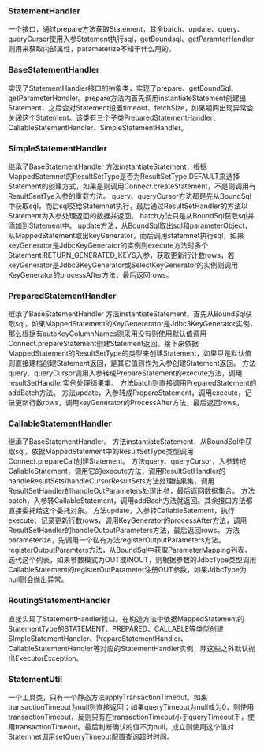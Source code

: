 ### StatementHandler
一个接口，通过prepare方法获取Statement，其余batch、update、query、queryCursor使用入参Statement执行sql，getBoundsql、getParamterHandler则用来获取内部属性，parameterize不知干什么用的。
### BaseStatementHandler
实现了StatementHandler接口的抽象类，实现了prepare、getBoundSql、getParameterHandler。prepare方法内首先调用instantiateStatement创建出Statement，之后会对Statement设置timeout、fetchSize，如果期间出现异常会关闭这个Statement。该类有三个子类PreparedStatementHandler、CallableStatementHandler、SimpleStatementHandler。

### SimpleStatementHandler
继承了BaseStatementHandler
方法instantiateStatement，根据MappedSatemnet的ResultSetType是否为ResultSetType.DEFAULT来选择Statement的创建方式，如果是则调用Connect.createStatement，不是则调用有ResultSentTye入参的重载方法。
query、queryCursor方法都是先从BoundSql中获取sql，而后sql交给Statemnet执行，最后通过ResultSetHandler的方法以Statement为入参处理返回的数据并返回。
batch方法只是从BoundSql获取sql并添加到Statement中。
update方法，从BoundSql取出sql和parameterObject，从MappedStatement取出keyGenerator，而后调用statemnet执行sql，如果keyGenerator是JdbcKeyGenerator的实例则execute方法时多个Statement.RETURN_GENERATED_KEYS入参，获取更新行计数rows，若keyGenerator是Jdbc3KeyGenerator或SelectKeyGenerator的实例则调用KeyGenerator的processAfter方法，最后返回rows。

### PreparedStatementHandler
继承了BaseStatementHandler
方法instantiateStatement，首先从BoundSql获取sql，如果MappedStatement的KeyGenererator是Jdbc3KeyGenerator实例，那么根据有autoKeyColumnNames则采用没有则使用默认值调用Connect.prepareStatement创建Statement返回。接下来依据MappedStatement的ResultSetType的类型来创建Statement，如果只是默认值则直接建档创建Statement返回，是其它值则作为入参创建Statement返回。
方法query、queryCursor调用入参转成PrepareStatement的execute方法，调用resultSetHandler实例处理结果集。
方法batch则直接调用PreparedStatement的addBatch方法。
方法update，入参转成PrepareStatement，调用execute，记录更新行数rows，调用keyGenerator的ProcessAfter方法，最后返回rows。

### CallableStatementHandler 
继承了BaseStatementHandler。
方法instantiateStatement，从BoundSql中获取sql，依据MappedStatement中的ResultSetType类型调用Connect.prepareCall创建Statement。
方法query、queryCursor，入参转成CallableStatement，调用它的execute方法，调用ResultSetHandler的handleResultSets/handleCursorResultSets方法处理结果集，调用ResultSetHandler的handleOutParameters处理出参，最后返回数据集合。
方法batch，入参转CallableStatement，调用addBach方法就返回。其余接口方法都直接委托给这个委托对象。
方法update，入参转CallableSatement，执行execute、记录更新行数rows，调用KeyGenerator的processAfter方法，调用ResultSetHandler的handleOutputParameters方法，最后返回rows。
方法parameterize，先调用一个私有方法registerOutputParameters方法。registerOutputParamters方法，从BoundSql中获取ParameterMapping列表，迭代这个列表，如果参数模式为OUT或INOUT，则根据参数的JdbcType类型调用CallableStatement的registerOutParameter注册OUT参数，如果JdbcType为null则会抛出异常。

### RoutingStatementHandler
直接实现了StatementHandler接口。在构造方法中依据MappedStatement的StatementType的STATEMENT、PREPARED、CALLABLE等类型创建SImpleStatementHandler、PrepareStatementHandler、CallableStatementHandler等对应的StatementHandler实例，除这些之外默认抛出ExecutorException。

### StatementUtil
一个工具类，只有一个静态方法applyTransactionTimeout。如果transactionTimeout为null则直接返回；如果queryTimeout为null或为0，则使用transactionTimeout，反则只有在transactionTimeout小于queryTimeout下，使用transactionTimeout。最后判断确认的值不为null，成立则使用这个值对Statemnet调用setQueryTimeout配置查询超时时间。

